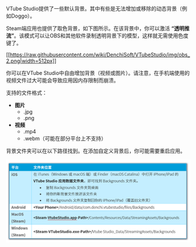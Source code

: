 VTube Studio提供了一些默认背景。其中有些是无法增加或移除的动态背景（例如Doggo）。

Steam端应用也提供了取色背景，如下图所示。在该背景中，你可以激活 **“透明推流”**。该模式可以让OBS和其他软件录制透明背景下的模型，这样就无需使用色度键了。

[[https://raw.githubusercontent.com/wiki/DenchiSoft/VTubeStudio/img/obs_2.png|width=512px]]

你可以在VTube Studio中自由增加背景（视频或图片）。请注意，在手机端使用的视频文件过大可能会导致应用因内存限制而崩溃。 
 
支持的文件格式：

* **图片**
  * .jpg
  * .png
* **视频**
  * .mp4
  * .webm（可能在部分平台上不支持）

背景文件夹可以在以下路径找到。在添加自定义背景后，你可能需要重启应用。

![](https://github.com/Elegetic/Photos/blob/main/VTS/background_data_folder.png)